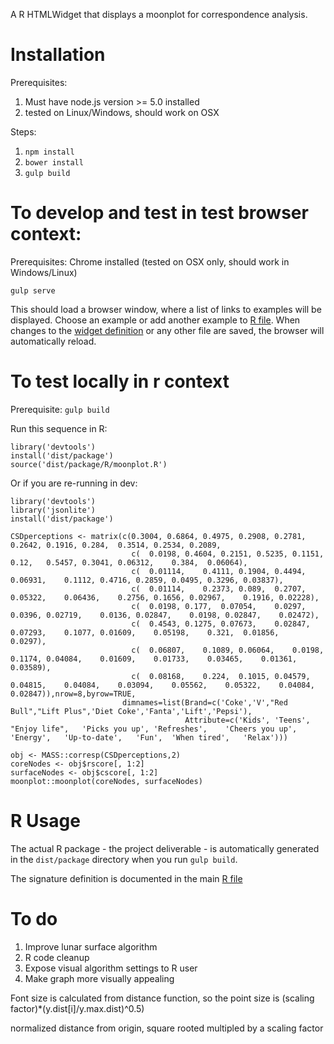 A R HTMLWidget that displays a moonplot for correspondence analysis.


# Installation

Prerequisites:

1. Must have node.js version >= 5.0 installed
2. tested on Linux/Windows, should work on OSX

Steps:

1. `npm install`
2. `bower install`
3. `gulp build`


# To develop and test in test browser context:

Prerequisites: Chrome installed (tested on OSX only, should work in Windows/Linux)

`gulp serve`

This should load a browser window, where a list of links to examples will be displayed. Choose an example or add another example to [R file](src/R/index.html). When changes to the [widget definition](src/scripts/moonplot.coffee) or any other file are saved, the browser will automatically reload.


# To test locally in r context

Prerequisite: `gulp build`

Run this sequence in R:

```
library('devtools')
install('dist/package')
source('dist/package/R/moonplot.R')
```

Or if you are re-running in dev:

```
library('devtools')
library('jsonlite')
install('dist/package')

CSDperceptions <- matrix(c(0.3004, 0.6864, 0.4975, 0.2908, 0.2781, 0.2642, 0.1916, 0.284,  0.3514, 0.2534, 0.2089,
                           c(  0.0198, 0.4604, 0.2151, 0.5235, 0.1151, 0.12,   0.5457, 0.3041, 0.06312,    0.384,  0.06064),
                           c(  0.01114,    0.4111, 0.1904, 0.4494, 0.06931,    0.1112, 0.4716, 0.2859, 0.0495, 0.3296, 0.03837),
                           c(  0.01114,    0.2373, 0.089,  0.2707, 0.05322,    0.06436,    0.2756, 0.1656, 0.02967,    0.1916, 0.02228),
                           c(  0.0198, 0.177,  0.07054,    0.0297, 0.0396, 0.02719,    0.0136, 0.02847,    0.0198, 0.02847,    0.02472),
                           c(  0.4543, 0.1275, 0.07673,    0.02847,    0.07293,    0.1077, 0.01609,    0.05198,    0.321,  0.01856,    0.0297),
                           c(  0.06807,    0.1089, 0.06064,    0.0198, 0.1174, 0.04084,    0.01609,    0.01733,    0.03465,    0.01361,    0.03589),
                           c(  0.08168,    0.224,  0.1015, 0.04579,    0.04815,    0.04084,    0.03094,    0.05562,    0.05322,    0.04084,    0.02847)),nrow=8,byrow=TRUE,
                         dimnames=list(Brand=c('Coke','V',"Red Bull","Lift Plus",'Diet Coke','Fanta','Lift','Pepsi'),
                                       Attribute=c('Kids', 'Teens',    "Enjoy life",   'Picks you up', 'Refreshes',    'Cheers you up',    'Energy',   'Up-to-date',   'Fun',  'When tired',   'Relax')))

obj <- MASS::corresp(CSDperceptions,2)
coreNodes <- obj$rscore[, 1:2]
surfaceNodes <- obj$cscore[, 1:2]
moonplot::moonplot(coreNodes, surfaceNodes)

```


# R Usage

The actual R package - the project deliverable - is automatically generated in the `dist/package` directory when you run `gulp build`.

The signature definition is documented in the main [R file](src/R/CroppedImage.R)


# To do

1. Improve lunar surface algorithm
2. R code cleanup
3. Expose visual algorithm settings to R user
4. Make graph more visually appealing

Font size is calculated from distance function, so the point size is
(scaling factor)*(y.dist[i]/y.max.dist)^0.5)

normalized distance from origin, square rooted multipled by a scaling factor

